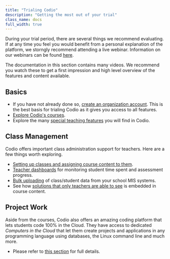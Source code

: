 ```yaml
---
title: "Trialing Codio"
description: "Getting the most out of your trial"
class_name: docs
full_width: true
---
```


During your trial period, there are several things we recommend evaluating. If at any time you feel you would benefit from a personal explanation of the platform, we storngly recommend attending a live webinar. Information on our webinars can be found [here](/docs/teacher/webinars/).

The documentation in this section contains many videos. We recommend you watch these to get a first impression and high level overview of the features and content available.

## Basics
- If you have not already done so, [create an organization account](/docs/teacher/classes/create-org/). This is the best basis for trialing Codio as it gives you access to all features. 
- [Explore Codio's courses](/docs/teacher/courses/).
- Explore the many [special teaching features](/docs/teacher/special/) you will find in Codio.

## Class Management
Codio offers important class administration support for teachers. Here are a few things worth exploring.

- [Setting up classes and assigning course content to them](/docs/teacher/classes/).
- [Teacher dashboards](/docs/teacher/classes/dashboard/) for monitoring student time spent and assessment progress.
- [Bulk uploading](/docs/teacher/classes/bulk-upload/) of class/student data from your school MIS systems.
- See how [solutions that only teachers are able to see](/docs/teacher/special/tsolutions/) is embedded in course content.

## Project Work
Aside from the courses, Codio also offers an amazing coding platform that lets students code 100% in the Cloud. They have access to dedicated *Computers in the Cloud* that let them create projects and applications in any programming language using databases, the Linux command line and much more.

- Please refer to [this section](/docs/teacher/projects/) for full details.